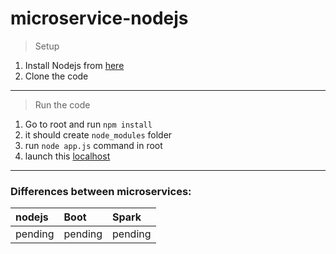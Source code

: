 # microservice-nodejs

>Setup

1. Install Nodejs from [here](https://nodejs.org/en/download/)
2. Clone the code

***

> Run the code

1. Go to root and run `npm install`
2. it should create `node_modules` folder
3. run `node app.js` command in root
4. launch this [localhost](http://localhost:3000/mallik/all)


***

### Differences between microservices:

| nodejs | Boot | Spark |
| :------------- | :------------- | :--------------|
| pending | pending | pending|
